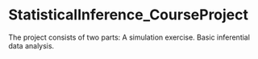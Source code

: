# StatisticalInference_CourseProject
The project consists of two parts:  A simulation exercise. Basic inferential data analysis.
